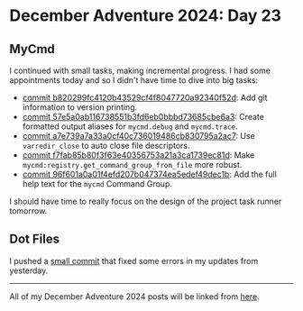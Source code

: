 # December Adventure 2024: Day 23

## MyCmd

I continued with small tasks, making incremental progress. I had some appointments today and so I didn't have time to dive into big tasks:

* [commit b820299fc4120b43529cf4f8047720a92340f52d](https://github.com/travisbhartwell/mycmd/commit/b820299fc4120b43529cf4f8047720a92340f52d): Add git information to version printing.
* [commit 57e5a0ab116738551b3fd6eb0bbbd73685cbe6a3](https://github.com/travisbhartwell/mycmd/commit/57e5a0ab116738551b3fd6eb0bbbd73685cbe6a3): Create formatted output aliases for `mycmd.debug` and `mycmd.trace`.
* [commit a7e739a7a33a0cf40c736019486cb830795a2ac7](https://github.com/travisbhartwell/mycmd/commit/a7e739a7a33a0cf40c736019486cb830795a2ac7): Use `varredir_close` to auto close file descriptors.
* [commit f7fab85b80f3f63e40356753a21a3ca1739ec81d](https://github.com/travisbhartwell/mycmd/commit/f7fab85b80f3f63e40356753a21a3ca1739ec81d): Make `mycmd:registry.get_command_group_from_file` more robust.
* [commit 96f601a0a01f4efd207b047374ea5edef49dec1b](https://github.com/travisbhartwell/mycmd/commit/96f601a0a01f4efd207b047374ea5edef49dec1b): Add the full help text for the `mycmd` Command Group.

I should have time to really focus on the design of the project task runner tomorrow.

## Dot Files

I pushed a [small commit](https://github.com/travisbhartwell/dotfiles/commit/1f33de884171ec70099863606f676729263f1008) that fixed some errors in my updates from yesterday.

---

All of my December Adventure 2024 posts will be linked from [here](../../december-adventure-2024).
